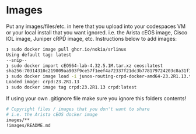 # Images

Put any images/files/etc. in here that you upload into your codespaces VM or your local install that you want ignored. i.e. the Arista cEOS image, Cisco IOL image, Juniper cRPD image, etc. Instructions below to add images:

```bash
❯ sudo docker image pull ghcr.io/nokia/srlinux
Using default tag: latest
--snip--
❯ sudo docker import cEOS64-lab-4.32.5.1M.tar.xz ceos:latest
sha256:70314310c219009aa903f9ce57f1eef4a72337f21dc3b778179724203c8a31f1
❯ sudo docker image load -i junos-routing-crpd-docker-amd64-23.2R1.13.tgz
Loaded image: crpd:23.2R1.13
❯ sudo docker image tag crpd:23.2R1.13 crpd:latest
```

If using your own .gitignore file make sure you ignore this folders contents!

```bash
# Copyright files / images that you don't want to share
# i.e. the Arista cEOS docker image
images/**
!images/README.md
```

